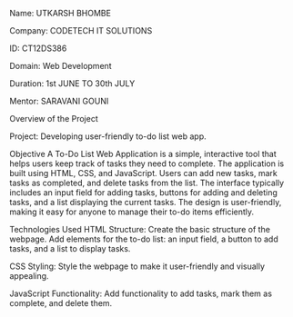 Name: UTKARSH BHOMBE

Company: CODETECH IT SOLUTIONS

ID: CT12DS386

Domain: Web Development

Duration: 1st JUNE TO 30th JULY

Mentor: SARAVANI GOUNI


Overview of the Project

Project: Developing user-friendly to-do list web app.

 Objective
 A To-Do List Web Application is a simple, interactive tool that helps users keep track of tasks they need to complete. The application is built using HTML, CSS, and JavaScript. Users can add new tasks, mark tasks as completed, and delete tasks from the list. The interface typically includes an input field for adding tasks, buttons for adding and deleting tasks, and a list displaying the current tasks. The design is user-friendly, making it easy for anyone to manage their to-do items efficiently.

Technologies Used
HTML Structure:
Create the basic structure of the webpage.
Add elements for the to-do list: an input field, a button to add tasks, and a list to display tasks.

CSS Styling:
Style the webpage to make it user-friendly and visually appealing.

JavaScript Functionality:
Add functionality to add tasks, mark them as complete, and delete them.



